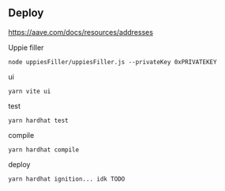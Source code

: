 ## Deploy
https://aave.com/docs/resources/addresses
<!-- 
TODO
```shell
forge create --broadcast --private-key 0xPRIVATEKEY --rpc-url https://rpc.gnosischain.com --etherscan-api-key ETHERSCANKEY src/Uppies.sol:Uppies  --verify --constructor-args 0xb50201558B00496A145fE76f7424749556E326D8 0xeb0a051be10228213BAEb449db63719d6742F7c4  
``` -->

<!-- 
TODO
live: https://uppies.eth.limo/    
deployment: https://gnosisscan.io/address/0x5a56F25EAB8EB55F942a4894BAb68f6C06c00622  
ipfs: https://bafybeielcchd3tzsk35kwixukqsgzddneoe6pyji4larfohkkmstplince.ipfs.dweb.link/ -->

Uppie filler
```shell
node uppiesFiller/uppiesFiller.js --privateKey 0xPRIVATEKEY
```

ui
```shell
yarn vite ui
```

test
```
yarn hardhat test
```

compile
```shell
yarn hardhat compile
```        

deploy
```shell
yarn hardhat ignition... idk TODO
```

